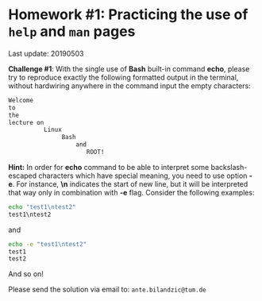 # Homework #1: Practicing the use of ```help``` and ```man``` pages

Last update: 20190503

**Challenge #1**: With the single use of **Bash** built-in command **echo**, please try to reproduce exactly the following formatted output in the terminal, without hardwiring anywhere in the command input the empty characters:

```bash
Welcome
to
the
lecture on
          Linux
               Bash
                   and
                      ROOT!
```

**Hint:** In order for **echo** command to be able to interpret some backslash-escaped characters which have special meaning, you need to use option **-e**. For instance, **\n** indicates the start of new line, but it will be interpreted that way only in combination with **-e** flag.  Consider the following examples:

```bash
echo "test1\ntest2"
test1\ntest2
``` 
and 
```bash
echo -e "test1\ntest2"
test1
test2
```
And so on!

Please send the solution via email to: ```ante.bilandzic@tum.de``` 